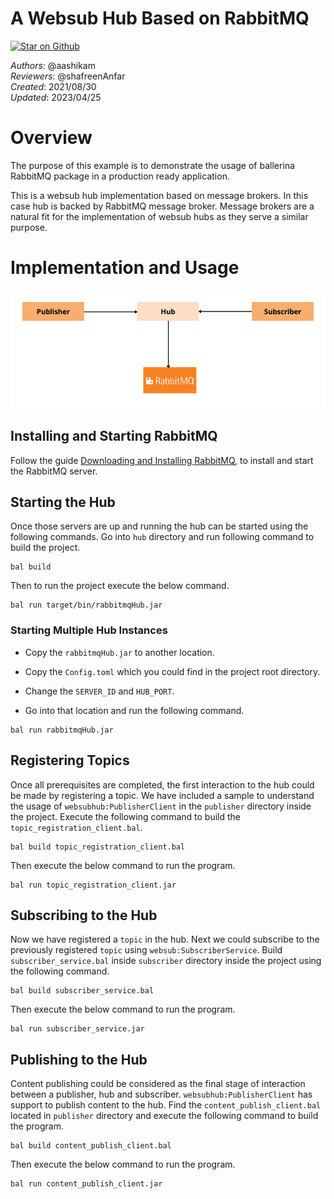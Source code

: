 # A Websub Hub Based on RabbitMQ

[![Star on Github](https://img.shields.io/badge/-Star%20on%20Github-blue?style=social&logo=github)](https://github.com/ballerina-platform/module-ballerinax-rabbitmq)

_Authors_: @aashikam      
_Reviewers_: @shafreenAnfar  
_Created_: 2021/08/30  
_Updated_: 2023/04/25

# Overview

The purpose of this example is to demonstrate the usage of ballerina RabbitMQ package in a production ready application. 

This is a websub hub implementation based on message brokers. In this case hub is backed by RabbitMQ message broker. Message brokers are a natural fit for the implementation of websub hubs as they serve a similar purpose.

# Implementation and Usage

![hub](hub.png)

## Installing and Starting RabbitMQ

Follow the guide [Downloading and Installing RabbitMQ](https://www.rabbitmq.com/download.html), to install and start the RabbitMQ server.

## Starting the Hub
Once those servers are up and running the hub can be started using the following commands. Go into `hub` directory and run following command to build the project.
```shell
bal build 
```

Then to run the project execute the below command.
```shell
bal run target/bin/rabbitmqHub.jar
```

### Starting Multiple Hub Instances

* Copy the `rabbitmqHub.jar` to another location.

* Copy the `Config.toml` which you could find in the project root directory.

* Change the `SERVER_ID` and `HUB_PORT`.

* Go into that location and run the following command.
```shell
bal run rabbitmqHub.jar
```

## Registering Topics
Once all prerequisites are completed, the first interaction to the hub could be made by registering a topic. We have included a sample to understand the usage of `websubhub:PublisherClient` in the `publisher` directory inside the project. Execute the following command to build the `topic_registration_client.bal`.

```shell
bal build topic_registration_client.bal
```

Then execute the below command to run the program.

```shell
bal run topic_registration_client.jar
```

## Subscribing to the Hub
Now we have registered a `topic` in the hub. Next we could subscribe to the previously registered `topic` using `websub:SubscriberService`. Build `subscriber_service.bal` inside `subscriber` directory inside the project using the following command.

```shell
bal build subscriber_service.bal
```

Then execute the below command to run the program.

```shell
bal run subscriber_service.jar
```

## Publishing to the Hub
Content publishing could be considered as the final stage of interaction between a publisher, hub and subscriber. `websubhub:PublisherClient` has support to publish content to the hub. Find the `content_publish_client.bal` located in `publisher` directory and execute the following command to build the program.

```shell
bal build content_publish_client.bal
```

Then execute the below command to run the program.

```shell
bal run content_publish_client.jar
```
